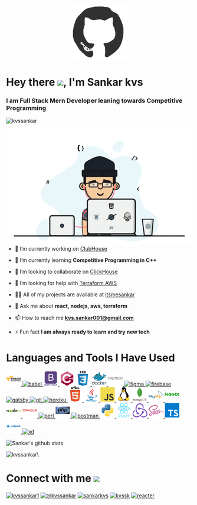 
<div align="center">
<img src="https://raw.githubusercontent.com/kvssankar/kvssankar/main/octo.gif" alt="GitHub Logo" width="150" height="150" />
</div>

# Hey there <img src="https://media.giphy.com/media/hvRJCLFzcasrR4ia7z/giphy.gif" height="30px">,  I'm Sankar kvs
<h3>I am Full Stack Mern Developer leaning towards Competitive Programming</h3>  
  
<p align="left"> <img src="https://komarev.com/ghpvc/?username=kvssankar&label=Profile%20views&color=0e75b6&style=flat" alt="kvssankar" /> </p>  
  
 
<img align="right" src="https://raw.githubusercontent.com/kvssankar/kvssankar/main/programmer.gif" width="500"> 
  
- 🔭 I’m currently working on [ClubHouse](https://github.com/kvssankar/ClubHouse4.0)  
  
- 🌱 I’m currently learning **Competitive Programming in C++**  
  
- 👯 I’m looking to collaborate on [ClickHouse](https://github.com/ClickHouse/ClickHouse)  
  
- 🤝 I’m looking for help with [Terraform AWS](https://github.com/Vishnukvsvk/Terraform-Aws-ServerDeployment)  
  
- 👨‍💻 All of my projects are available at [itsmesankar](https://itsmesankar.herokuapp.com/)  
  
- 💬 Ask me about **react, nodejs, aws, terraform**  
  
- 📫 How to reach me **kvs.sankar001@gmail.com**  

- ⚡ Fun fact **I am always ready to learn and try new tech**  
  

  

# Languages and Tools I Have Used
<p align="left"> <a href="https://aws.amazon.com" target="_blank"> <img src="https://raw.githubusercontent.com/devicons/devicon/master/icons/amazonwebservices/amazonwebservices-original-wordmark.svg" alt="aws" width="40" height="40"/> </a> <a href="https://babeljs.io/" target="_blank"> <img src="https://www.vectorlogo.zone/logos/babeljs/babeljs-icon.svg" alt="babel" width="40" height="40"/> </a> <a href="https://getbootstrap.com" target="_blank"> <img src="https://raw.githubusercontent.com/devicons/devicon/master/icons/bootstrap/bootstrap-plain-wordmark.svg" alt="bootstrap" width="40" height="40"/> </a> <a href="https://www.w3schools.com/cpp/" target="_blank"> <img src="https://raw.githubusercontent.com/devicons/devicon/master/icons/cplusplus/cplusplus-original.svg" alt="cplusplus" width="40" height="40"/> </a> <a href="https://www.w3schools.com/css/" target="_blank"> <img src="https://raw.githubusercontent.com/devicons/devicon/master/icons/css3/css3-original-wordmark.svg" alt="css3" width="40" height="40"/> </a> <a href="https://www.docker.com/" target="_blank"> <img src="https://raw.githubusercontent.com/devicons/devicon/master/icons/docker/docker-original-wordmark.svg" alt="docker" width="40" height="40"/> </a> <a href="https://expressjs.com" target="_blank"> <img src="https://raw.githubusercontent.com/devicons/devicon/master/icons/express/express-original-wordmark.svg" alt="express" width="40" height="40"/> </a> <a href="https://www.figma.com/" target="_blank"> <img src="https://www.vectorlogo.zone/logos/figma/figma-icon.svg" alt="figma" width="40" height="40"/> </a> <a href="https://firebase.google.com/" target="_blank"> 
<img src="https://www.vectorlogo.zone/logos/firebase/firebase-icon.svg" alt="firebase" width="40" height="40"/> </a> <a href="https://www.gatsbyjs.com/" target="_blank"> <img src="https://www.vectorlogo.zone/logos/gatsbyjs/gatsbyjs-icon.svg" alt="gatsby" width="40" height="40"/> </a> <a href="https://git-scm.com/" target="_blank"> <img src="https://www.vectorlogo.zone/logos/git-scm/git-scm-icon.svg" alt="git" width="40" height="40"/> </a> <a href="https://heroku.com" target="_blank"> <img src="https://www.vectorlogo.zone/logos/heroku/heroku-icon.svg" alt="heroku" width="40" height="40"/> </a> <a href="https://www.w3.org/html/" target="_blank"> <img src="https://raw.githubusercontent.com/devicons/devicon/master/icons/html5/html5-original-wordmark.svg" alt="html5" width="40" height="40"/> </a> <a href="https://www.java.com" target="_blank"> <img src="https://raw.githubusercontent.com/devicons/devicon/master/icons/java/java-original.svg" alt="java" width="40" height="40"/> </a> <a href="https://developer.mozilla.org/en-US/docs/Web/JavaScript" target="_blank"> <img src="https://raw.githubusercontent.com/devicons/devicon/master/icons/javascript/javascript-original.svg" alt="javascript" width="40" height="40"/> </a> <a href="https://www.linux.org/" target="_blank"> <img src="https://raw.githubusercontent.com/devicons/devicon/master/icons/linux/linux-original.svg" alt="linux" width="40" height="40"/> </a> <a href="https://www.mongodb.com/" target="_blank"> <img src="https://raw.githubusercontent.com/devicons/devicon/master/icons/mongodb/mongodb-original-wordmark.svg" alt="mongodb" width="40" height="40"/> </a> <a href="https://www.mysql.com/" target="_blank"> <img src="https://raw.githubusercontent.com/devicons/devicon/master/icons/mysql/mysql-original-wordmark.svg" alt="mysql" width="40" height="40"/> </a> <a href="https://www.nginx.com" target="_blank"> <img src="https://raw.githubusercontent.com/devicons/devicon/master/icons/nginx/nginx-original.svg" alt="nginx" width="40" height="40"/> </a> <a href="https://nodejs.org" target="_blank"> <img src="https://raw.githubusercontent.com/devicons/devicon/master/icons/nodejs/nodejs-original-wordmark.svg" alt="nodejs" width="40" height="40"/> </a> <a href="https://www.oracle.com/" target="_blank"> <img src="https://raw.githubusercontent.com/devicons/devicon/master/icons/oracle/oracle-original.svg" alt="oracle" width="40" height="40"/> </a> <a href="https://www.perl.org/" target="_blank"> <img src="https://api.iconify.design/logos-perl.svg" alt="perl" width="40" height="40"/> </a> <a href="https://www.php.net" target="_blank"> <img src="https://raw.githubusercontent.com/devicons/devicon/master/icons/php/php-original.svg" alt="php" width="40" height="40"/> </a> <a href="https://postman.com" target="_blank"> <img src="https://www.vectorlogo.zone/logos/getpostman/getpostman-icon.svg" alt="postman" width="40" height="40"/> </a> <a href="https://www.python.org" target="_blank"> <img src="https://raw.githubusercontent.com/devicons/devicon/master/icons/python/python-original.svg" alt="python" width="40" height="40"/> </a> <a href="https://reactjs.org/" target="_blank"> <img src="https://raw.githubusercontent.com/devicons/devicon/master/icons/react/react-original-wordmark.svg" alt="react" width="40" height="40"/> </a> <a href="https://redux.js.org" target="_blank"> <img src="https://raw.githubusercontent.com/devicons/devicon/master/icons/redux/redux-original.svg" alt="redux" width="40" height="40"/> </a> <a href="https://sass-lang.com" target="_blank"> <img src="https://raw.githubusercontent.com/devicons/devicon/master/icons/sass/sass-original.svg" alt="sass" width="40" height="40"/> </a> <a href="https://www.typescriptlang.org/" target="_blank"> <img src="https://raw.githubusercontent.com/devicons/devicon/master/icons/typescript/typescript-original.svg" alt="typescript" width="40" height="40"/> </a> <a href="https://webpack.js.org" target="_blank"> <img src="https://raw.githubusercontent.com/devicons/devicon/d00d0969292a6569d45b06d3f350f463a0107b0d/icons/webpack/webpack-original-wordmark.svg" alt="webpack" width="40" height="40"/> </a> <a href="https://www.adobe.com/products/xd.html" target="_blank"> <img src="https://cdn.worldvectorlogo.com/logos/adobe-xd.svg" alt="xd" width="40" height="40"/> </a> </p>  

<p>

![Sankar's github stats](https://github-readme-stats.vercel.app/api?username=kvssankar&show_icons=true&hide_border=true)
</p>

<img align="left" src="https://github-readme-stats.vercel.app/api/top-langs?username=kvssankar&show_icons=true&locale=en&layout=compact" alt="kvssankar" />\

<!-- <img align="center" src="https://github-readme-streak-stats.herokuapp.com/?user=kvssankar&" alt="kvssankar" /> -->




# Connect with me <img src="https://raw.githubusercontent.com/ShahriarShafin/ShahriarShafin/main/Assets/handshake.gif" height="32px">
<p>  
<a href="https://twitter.com/kvssankar1" target="blank"><img align="center" src="https://img.shields.io/badge/Twitter-1DA1F2?style=for-the-badge&logo=twitter&logoColor=white" alt="kvssankar1"/></a>  
<a href="https://medium.com/@kvssankar" target="blank"><img align="center" src="https://img.shields.io/badge/Medium-12100E?style=for-the-badge&logo=medium&logoColor=white" alt="@kvssankar" /></a> 
<a href="https://linkedin.com/in/sankarkvs" target="blank"><img align="center" src="https://img.shields.io/badge/LinkedIn-0077B5?style=for-the-badge&logo=linkedin&logoColor=white" alt="sankarkvs"/></a>  
<a href="https://instagram.com/kvssk" target="blank"><img align="center" src="https://img.shields.io/badge/Instagram-E4405F?style=for-the-badge&logo=instagram&logoColor=white" alt="kvssk" /></a>  
<a href="https://fb.com/reacter" target="blank"><img align="center" src="https://img.shields.io/badge/Facebook-1877F2?style=for-the-badge&logo=facebook&logoColor=white" alt="reacter" /></a>  

 
</p>  
